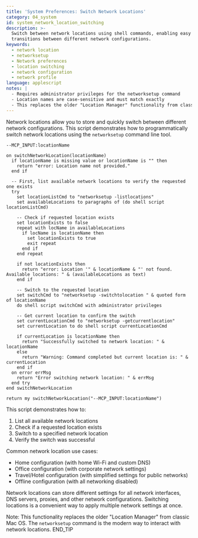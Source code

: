 ```yaml
---
title: 'System Preferences: Switch Network Locations'
category: 04_system
id: system_network_location_switching
description: >-
  Switch between network locations using shell commands, enabling easy
  transitions between different network configurations.
keywords:
  - network location
  - networksetup
  - Network preferences
  - location switching
  - network configuration
  - network profile
language: applescript
notes: |
  - Requires administrator privileges for the networksetup command
  - Location names are case-sensitive and must match exactly
  - This replaces the older "Location Manager" functionality from classic Mac OS
---
```


Network locations allow you to store and quickly switch between different network configurations. This script demonstrates how to programmatically switch network locations using the `networksetup` command line tool.

```applescript
--MCP_INPUT:locationName

on switchNetworkLocation(locationName)
  if locationName is missing value or locationName is "" then
    return "error: Location name not provided."
  end if
  
  -- First, list available network locations to verify the requested one exists
  try
    set locationListCmd to "networksetup -listlocations"
    set availableLocations to paragraphs of (do shell script locationListCmd)
    
    -- Check if requested location exists
    set locationExists to false
    repeat with locName in availableLocations
      if locName is locationName then
        set locationExists to true
        exit repeat
      end if
    end repeat
    
    if not locationExists then
      return "error: Location '" & locationName & "' not found. Available locations: " & (availableLocations as text)
    end if
    
    -- Switch to the requested location
    set switchCmd to "networksetup -switchtolocation " & quoted form of locationName
    do shell script switchCmd with administrator privileges
    
    -- Get current location to confirm the switch
    set currentLocationCmd to "networksetup -getcurrentlocation"
    set currentLocation to do shell script currentLocationCmd
    
    if currentLocation is locationName then
      return "Successfully switched to network location: " & locationName
    else
      return "Warning: Command completed but current location is: " & currentLocation
    end if
  on error errMsg
    return "Error switching network location: " & errMsg
  end try
end switchNetworkLocation

return my switchNetworkLocation("--MCP_INPUT:locationName")
```

This script demonstrates how to:

1. List all available network locations
2. Check if a requested location exists
3. Switch to a specified network location
4. Verify the switch was successful

Common network location use cases:
- Home configuration (with home Wi-Fi and custom DNS)
- Office configuration (with corporate network settings)
- Travel/Hotel configuration (with simplified settings for public networks)
- Offline configuration (with all networking disabled)

Network locations can store different settings for all network interfaces, DNS servers, proxies, and other network configurations. Switching locations is a convenient way to apply multiple network settings at once.

Note: This functionality replaces the older "Location Manager" from classic Mac OS. The `networksetup` command is the modern way to interact with network locations.
END_TIP
